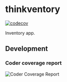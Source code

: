 # thinkventory

[![codecov](https://codecov.io/gh/vergissberlin/thinkport-thinkventory/graph/badge.svg?token=9ndoJfFxmO)](https://codecov.io/gh/vergissberlin/thinkport-thinkventory)

Inventory app.


## Development

### Coder coverage report

![Coder Coverage Report](https://codecov.io/gh/vergissberlin/thinkport-thinkventory/graphs/sunburst.svg?token=9ndoJfFxmO)
